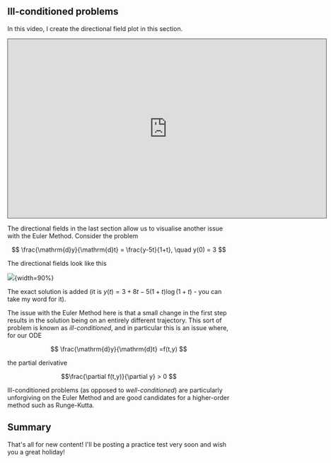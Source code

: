 
## Ill-conditioned problems

In this video, I create the directional field plot in this section.

<iframe src="https://campus.recap.ncl.ac.uk/Panopto/Pages/Embed.aspx?id=7b02ab52-a9c7-4c2d-9889-ac9000ee2d2a&autoplay=false&offerviewer=true&showtitle=true&showbrand=false&start=0&interactivity=all" width=720 height=405 style="border: 1px solid #464646;" allowfullscreen allow="autoplay"></iframe>

The directional fields in the last section allow us to visualise another issue with the Euler Method. Consider the problem

$$ \frac{\mathrm{d}y}{\mathrm{d}t} = \frac{y-5t}{1+t}, \quad y(0) = 3 $$

The directional fields look like this

![](/static/images/week8/illconditioned.png){width=90%}

The exact solution is added (it is $y(t) = 3 + 8t - 5(1 + t)\log(1 + t)$ - you can take my word for it). 

The issue with the Euler Method here is that a small change in the first step results in the solution being on an entirely different trajectory. This sort of problem is known as *ill-conditioned*, and in particular this is an issue where, for our ODE

$$ \frac{\mathrm{d}y}{\mathrm{d}t} =f(t,y) $$

the partial derivative

$$\frac{\partial f(t,y)}{\partial y} > 0 $$

Ill-conditioned problems (as opposed to *well-conditioned*) are particularly unforgiving on the Euler Method and are good candidates for a higher-order method such as Runge-Kutta.


## Summary

That's all for new content! I'll be posting a practice test very soon and wish you a great holiday!